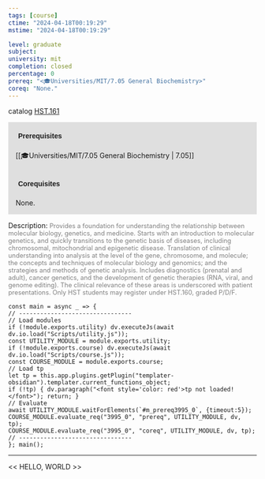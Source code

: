 ```yaml
---
tags: [course]
ctime: "2024-04-18T00:19:29"
mstime: "2024-04-18T00:19:29"

level: graduate
subject: 
university: mit
completion: closed
percentage: 0
prereq: "<🎓Universities/MIT/7.05 General Biochemistry>"
coreq: "None."
---
```


catalog [HST.161](http://student.mit.edu/catalog/mHSTa.html#HST.161)

<span style="display: block; padding: 15px; background-color: rgb(100, 100, 100, 0.2);"><font id="m_prereq3995_0" style="display: block; font-family: Arial, sans-serif; font-weight: bold; padding: 5px">Prerequisites</font><br><span id="prereq3995_0">[[🎓Universities/MIT/7.05 General Biochemistry | 7.05]]</span></span>
<span style="display: block; padding: 15px; background-color: rgb(100, 100, 100, 0.2);"><font id="m_coreq3995_0" style="display: block; font-family: Arial, sans-serif; font-weight: bold; padding: 5px">Corequisites</font><br><span id="coreq3995_0">None.</span></span>

<font style="">Description:</font>
<font style="color: grey; font-size: 0.8rem;">Provides a foundation for understanding the relationship between molecular biology, genetics, and medicine. Starts with an introduction to molecular genetics, and quickly transitions to the genetic basis of diseases, including chromosomal, mitochondrial and epigenetic disease. Translation of clinical understanding into analysis at the level of the gene, chromosome, and molecule; the concepts and techniques of molecular biology and genomics; and the strategies and methods of genetic analysis. Includes diagnostics (prenatal and adult), cancer genetics, and the development of genetic therapies (RNA, viral, and genome editing). The clinical relevance of these areas is underscored with patient presentations. Only HST students may register under HST.160, graded P/D/F.</font>

```dataviewjs
const main = async _ => {
// --------------------------------
// Load modules
if (!module.exports.utility) dv.executeJs(await dv.io.load("Scripts/utility.js"));
const UTILITY_MODULE = module.exports.utility;
if (!module.exports.course) dv.executeJs(await dv.io.load("Scripts/course.js"));
const COURSE_MODULE = module.exports.course;
// Load tp
let tp = this.app.plugins.getPlugin("templater-obsidian").templater.current_functions_object;
if (!tp) { dv.paragraph("<font style='color: red'>tp not loaded!</font>"); return; }
// Evaluate
await UTILITY_MODULE.waitForElements(`#m_prereq3995_0`, {timeout:5});
COURSE_MODULE.evaluate_req("3995_0", "prereq", UTILITY_MODULE, dv, tp);
COURSE_MODULE.evaluate_req("3995_0", "coreq", UTILITY_MODULE, dv, tp);
// --------------------------------
}; main();
```

---

<< HELLO, WORLD >>
